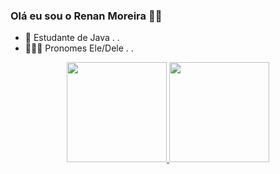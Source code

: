 ### Olá eu sou o Renan Moreira  👋🏾





- 🌱 Estudante de Java . .
- 👨🏾‍🦲 Pronomes Ele/Dele . . 
<div align = "center">
  <a href="https://github.com/RenanMoreira92">
  <img height="160em" src="https://github-readme-stats.vercel.app/api?username=RenanMoreira92&show_icons=true&theme=github_dark&include_all_commits=true&count_private=true"/>
  <img height="160em" src="https://github-readme-stats.vercel.app/api/top-langs/?username=RenanMoreira92&layout=compact&langs_count=7&theme=github_dark"/>
</div>



